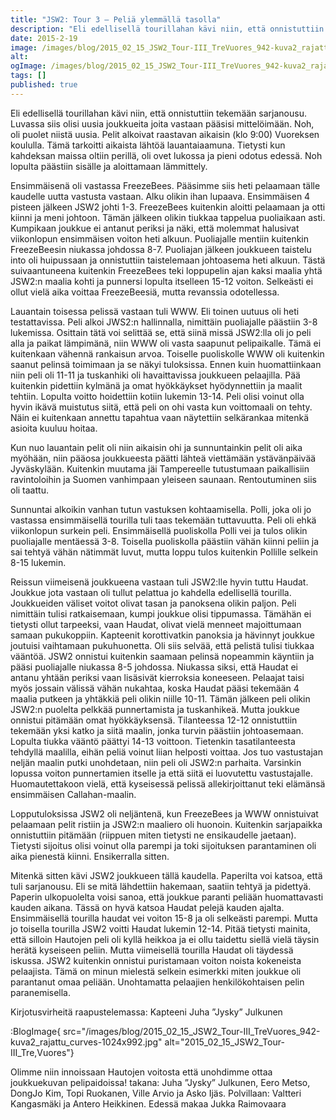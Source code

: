 ```yaml
---
title: "JSW2: Tour 3 – Peliä ylemmällä tasolla"
description: "Eli edellisellä tourillahan kävi niin, että onnistuttiin tekemään sarjanousu. Luvassa siis olisi uusia joukkueita joita vastaan pääsisi mittelöimään. Noh, oli puolet niistä uusia. Pelit alkoivat raastavan aikaisin (klo 9:00) Vuoreksen koululla. Tämä tarkoitti aikaista lähtöä lauantaiaamuna. Tietysti kun kahdeksan maissa oltiin perillä, oli ovet lukossa ja pieni odotus edessä. Noh lopulta päästiin sisälle ja aloittamaan"
date: 2015-2-19
image: /images/blog/2015_02_15_JSW2_Tour-III_TreVuores_942-kuva2_rajattu_curves-1024x992.jpg
alt:
ogImage: /images/blog/2015_02_15_JSW2_Tour-III_TreVuores_942-kuva2_rajattu_curves-1024x992.jpg
tags: []
published: true
---
```

Eli edellisellä tourillahan kävi niin, että onnistuttiin tekemään sarjanousu. Luvassa siis olisi uusia joukkueita joita vastaan pääsisi mittelöimään. Noh, oli puolet niistä uusia. Pelit alkoivat raastavan aikaisin (klo 9:00) Vuoreksen koululla. Tämä tarkoitti aikaista lähtöä lauantaiaamuna. Tietysti kun kahdeksan maissa oltiin perillä, oli ovet lukossa ja pieni odotus edessä. Noh lopulta päästiin sisälle ja aloittamaan lämmittely.

Ensimmäisenä oli vastassa FreezeBees. Pääsimme siis heti pelaamaan tälle kaudelle uutta vastusta vastaan. Alku olikin ihan lupaava. Ensimmäisen 4 pisteen jälkeen JSW2 johti 1-3. FreezeBees kuitenkin aloitti pelaamaan ja otti kiinni ja meni johtoon. Tämän jälkeen olikin tiukkaa tappelua puoliaikaan asti. Kumpikaan joukkue ei antanut periksi ja näki, että molemmat halusivat viikonlopun ensimmäisen voiton heti alkuun. Puoliajalle mentiin kuitenkin FreezeBeesin niukassa johdossa 8-7. Puoliajan jälkeen joukkueen taistelu into oli huipussaan ja onnistuttiin taistelemaan johtoasema heti alkuun. Tästä suivaantuneena kuitenkin FreezeBees teki loppupelin ajan kaksi maalia yhtä JSW2:n maalia kohti ja punnersi lopulta itselleen 15-12 voiton. Selkeästi ei ollut vielä aika voittaa FreezeBeesiä, mutta revanssia odotellessa.

Lauantain toisessa pelissä vastaan tuli WWW. Eli toinen uutuus oli heti testattavissa. Peli alkoi JWS2:n hallinnalla, nimittäin puoliajalle päästiin 3-8 lukemissa. Osittain tätä voi selittää se, että siinä missä JSW2:lla oli jo peli alla ja paikat lämpimänä, niin WWW oli vasta saapunut pelipaikalle. Tämä ei kuitenkaan vähennä rankaisun arvoa. Toiselle puoliskolle WWW oli kuitenkin saanut pelinsä toimimaan ja se näkyi tuloksissa. Ennen kuin huomattiinkaan niin peli oli 11-11 ja tuskanhiki oli havaittavissa joukkueen pelaajilla. Pää kuitenkin pidettiin kylmänä ja omat hyökkäykset hyödynnettiin ja maalit tehtiin. Lopulta voitto hoidettiin kotiin lukemin 13-14. Peli olisi voinut olla hyvin ikävä muistutus siitä, että peli on ohi vasta kun voittomaali on tehty. Näin ei kuitenkaan annettu tapahtua vaan näytettiin selkärankaa mitenkä asioita kuuluu hoitaa.

Kun nuo lauantain pelit oli niin aikaisin ohi ja sunnuntainkin pelit oli aika myöhään, niin pääosa joukkueesta päätti lähteä viettämään ystävänpäivää Jyväskylään. Kuitenkin muutama jäi Tampereelle tutustumaan paikallisiin ravintoloihin ja Suomen vanhimpaan yleiseen saunaan. Rentoutuminen siis oli taattu.

Sunnuntai alkoikin vanhan tutun vastuksen kohtaamisella. Polli, joka oli jo vastassa ensimmäisellä tourilla tuli taas tekemään tuttavuutta. Peli oli ehkä viikonlopun surkein peli. Ensimmäisellä puoliskolla Polli vei ja tulos olikin puoliajalle mentäessä 3-8. Toisella puoliskolla päästiin vähän kiinni peliin ja sai tehtyä vähän nätimmät luvut, mutta loppu tulos kuitenkin Pollille selkein 8-15 lukemin.

Reissun viimeisenä joukkueena vastaan tuli JSW2:lle hyvin tuttu Haudat. Joukkue jota vastaan oli tullut pelattua jo kahdella edellisellä tourilla. Joukkueiden väliset voitot olivat tasan ja panoksena olikin paljon. Peli nimittäin tulisi ratkaisemaan, kumpi joukkue olisi tippumassa. Tämähän ei tietysti ollut tarpeeksi, vaan Haudat, olivat vielä menneet majoittumaan samaan pukukoppiin. Kapteenit korottivatkin panoksia ja hävinnyt joukkue joutuisi vaihtamaan pukuhuonetta. Oli siis selvää, että pelistä tulisi tiukkaa vääntöä. JSW2 onnistui kuitenkin saamaan pelinsä nopeammin käyntiin ja pääsi puoliajalle niukassa 8-5 johdossa. Niukassa siksi, että Haudat ei antanu yhtään periksi vaan lisäsivät kierroksia koneeseen. Pelaajat taisi myös jossain välissä vähän nukahtaa, koska Haudat pääsi tekemään 4 maalia putkeen ja yhtäkkiä peli olikin niille 10-11. Tämän jälkeen peli olikin JSW2:n puolelta pelkkää punnertamista ja tuskanhikeä. Mutta joukkue onnistui pitämään omat hyökkäyksensä. Tilanteessa 12-12 onnistuttiin tekemään yksi katko ja siitä maalin, jonka turvin päästiin johtoasemaan. Lopulta tiukka vääntö päättyi 14-13 voittoon. Tietenkin tasatilanteesta tehdyllä maalilla, eihän peliä voinut liian helposti voittaa. Jos tuo vastustajan neljän maalin putki unohdetaan, niin peli oli JSW2:n parhaita. Varsinkin lopussa voiton punnertamien itselle ja että siitä ei luovutettu vastustajalle. Huomautettakoon vielä, että kyseisessä pelissä allekirjoittanut teki elämänsä ensimmäisen Callahan-maalin.

Lopputuloksissa JSW2 oli neljäntenä, kun FreezeBees ja WWW onnistuivat pelaamaan pelit ristiin ja JSW2:n maaliero oli huonoin. Kuitenkin sarjapaikka onnistuttiin pitämään (riippuen miten tietysti ne ensikaudelle jaetaan). Tietysti sijoitus olisi voinut olla parempi ja toki sijoituksen parantaminen oli aika pienestä kiinni. Ensikerralla sitten.

Mitenkä sitten kävi JSW2 joukkueen tällä kaudella. Paperilta voi katsoa, että tuli sarjanousu. Eli se mitä lähdettiin hakemaan, saatiin tehtyä ja pidettyä. Paperin ulkopuolelta voisi sanoa, että joukkue paranti peliään huomattavasti kauden aikana. Tässä on hyvä katsoa Haudat pelejä kauden ajalta. Ensimmäisellä tourilla haudat vei voiton 15-8 ja oli selkeästi parempi. Mutta jo toisella tourilla JSW2 voitti Haudat lukemin 12-14. Pitää tietysti mainita, että silloin Hautojen peli oli kyllä heikkoa ja ei ollu taidettu siellä vielä täysin herätä kyseiseen peliin. Mutta viimeisellä tourilla Haudat oli täydessä iskussa. JSW2 kuitenkin onnistui puristamaan voiton noista kokeneista pelaajista. Tämä on minun mielestä selkein esimerkki miten joukkue oli parantanut omaa peliään. Unohtamatta pelaajien henkilökohtaisen pelin paranemisella.

Kirjotusvirheitä raapustelemassa: Kapteeni Juha ”Jysky” Julkunen

:BlogImage{ src="/images/blog/2015_02_15_JSW2_Tour-III_TreVuores_942-kuva2_rajattu_curves-1024x992.jpg" alt="2015_02_15_JSW2_Tour-III_Tre,Vuores"}

Olimme niin innoissaan Hautojen voitosta että unohdimme ottaa joukkuekuvan pelipaidoissa! takana: Juha ”Jysky” Julkunen, Eero Metso, DongJo Kim, Topi Ruokanen, Ville Arvio ja Asko Ijäs. Polvillaan: Valtteri Kangasmäki ja Antero Heikkinen. Edessä makaa Jukka Raimovaara
